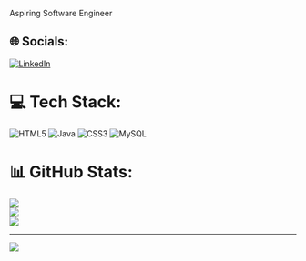 Aspiring Software Engineer 


## 🌐 Socials:
[![LinkedIn](https://img.shields.io/badge/LinkedIn-%230077B5.svg?logo=linkedin&logoColor=white)](https://linkedin.com/in/https://www.linkedin.com/in/indar-gowda-m-k-0a0684272) 

# 💻 Tech Stack:
![HTML5](https://img.shields.io/badge/html5-%23E34F26.svg?style=flat&logo=html5&logoColor=white) ![Java](https://img.shields.io/badge/java-%23ED8B00.svg?style=flat&logo=openjdk&logoColor=white) ![CSS3](https://img.shields.io/badge/css3-%231572B6.svg?style=flat&logo=css3&logoColor=white) ![MySQL](https://img.shields.io/badge/mysql-4479A1.svg?style=flat&logo=mysql&logoColor=white)
# 📊 GitHub Stats:
![](https://github-readme-stats.vercel.app/api?username=Indar2002&theme=dark&hide_border=false&include_all_commits=false&count_private=false)<br/>
![](https://github-readme-streak-stats.herokuapp.com/?user=Indar2002&theme=dark&hide_border=false)<br/>
![](https://github-readme-stats.vercel.app/api/top-langs/?username=Indar2002&theme=dark&hide_border=false&include_all_commits=false&count_private=false&layout=compact)

---
[![](https://visitcount.itsvg.in/api?id=Indar2002&icon=0&color=0)](https://visitcount.itsvg.in)

<!-- Proudly created with GPRM ( https://gprm.itsvg.in ) -->
